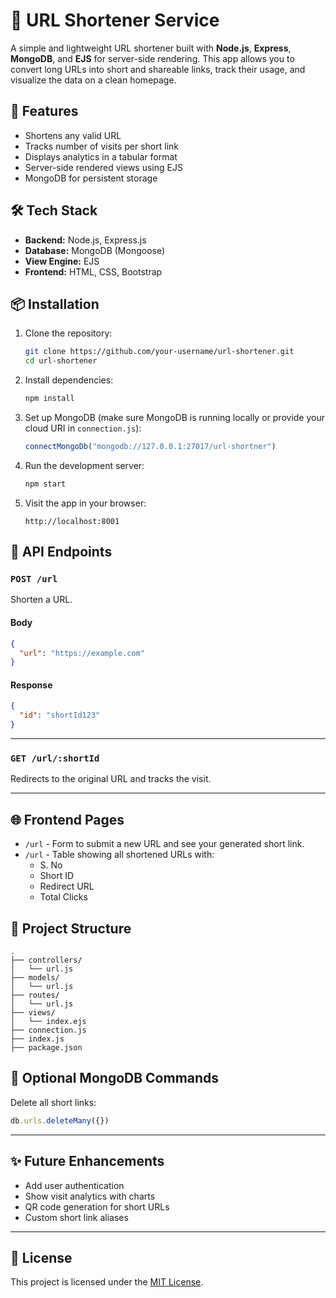 
# 🔗 URL Shortener Service

A simple and lightweight URL shortener built with **Node.js**, **Express**, **MongoDB**, and **EJS** for server-side rendering. This app allows you to convert long URLs into short and shareable links, track their usage, and visualize the data on a clean homepage.

## 🚀 Features

- Shortens any valid URL
- Tracks number of visits per short link
- Displays analytics in a tabular format
- Server-side rendered views using EJS
- MongoDB for persistent storage

## 🛠️ Tech Stack

- **Backend:** Node.js, Express.js
- **Database:** MongoDB (Mongoose)
- **View Engine:** EJS
- **Frontend:** HTML, CSS, Bootstrap

## 📦 Installation

1. Clone the repository:
   ```bash
   git clone https://github.com/your-username/url-shortener.git
   cd url-shortener
   ```

2. Install dependencies:
   ```bash
   npm install
   ```

3. Set up MongoDB (make sure MongoDB is running locally or provide your cloud URI in `connection.js`):
   ```js
   connectMongoDb("mongodb://127.0.0.1:27017/url-shortner")
   ```

4. Run the development server:
   ```bash
   npm start
   ```

5. Visit the app in your browser:
   ```
   http://localhost:8001
   ```

## 📄 API Endpoints

### `POST /url`
Shorten a URL.

#### Body
```json
{
  "url": "https://example.com"
}
```

#### Response
```json
{
  "id": "shortId123"
}
```

---

### `GET /url/:shortId`
Redirects to the original URL and tracks the visit.

---

## 🌐 Frontend Pages

- `/url` - Form to submit a new URL and see your generated short link.
- `/url` - Table showing all shortened URLs with:
  - S. No
  - Short ID
  - Redirect URL
  - Total Clicks

## 📁 Project Structure

```
.
├── controllers/
│   └── url.js
├── models/
│   └── url.js
├── routes/
│   └── url.js
├── views/
│   └── index.ejs
├── connection.js
├── index.js
├── package.json
```

## 🧹 Optional MongoDB Commands

Delete all short links:
```js
db.urls.deleteMany({})
```

---

## ✨ Future Enhancements

- Add user authentication
- Show visit analytics with charts
- QR code generation for short URLs
- Custom short link aliases


---

## 📜 License

This project is licensed under the [MIT License](LICENSE).

